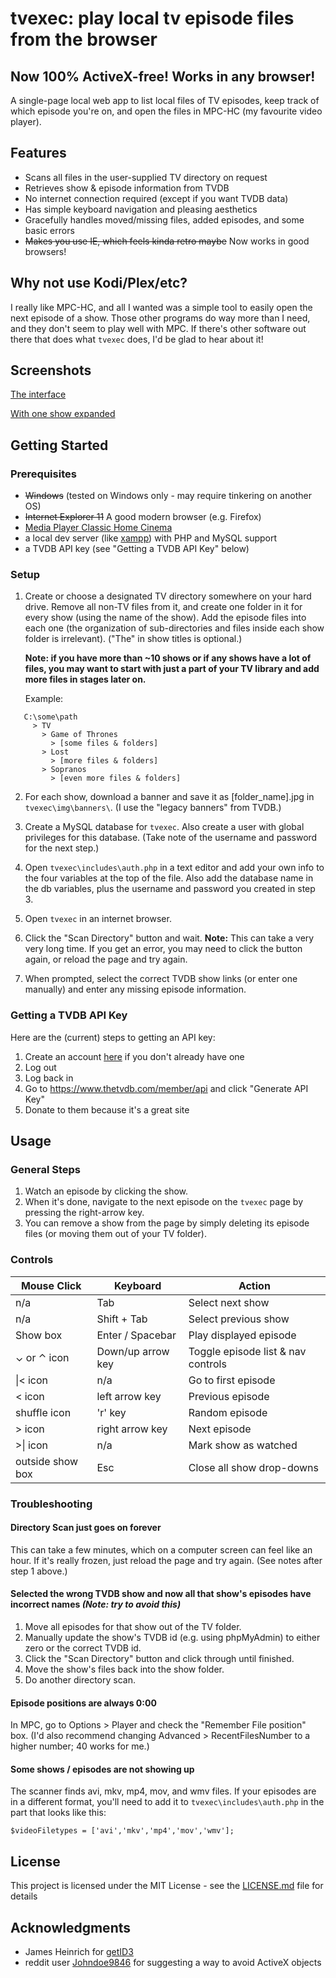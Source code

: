 # tvexec: play local tv episode files from the browser

## Now 100% ActiveX-free! Works in any browser!

A single-page local web app to list local files of TV episodes, keep track of which episode you're on, and open the files in MPC-HC (my favourite video player).

## Features

* Scans all files in the user-supplied TV directory on request
* Retrieves show & episode information from TVDB
* No internet connection required (except if you want TVDB data)
* Has simple keyboard navigation and pleasing aesthetics
* Gracefully handles moved/missing files, added episodes, and some basic errors
* ~~Makes you use IE, which feels kinda retro maybe~~ Now works in good browsers!

## Why not use Kodi/Plex/etc?

I really like MPC-HC, and all I wanted was a simple tool to easily open the next episode of a show. Those other programs do way more than I need, and they don't seem to play well with MPC. If there's other software out there that does what `tvexec` does, I'd be glad to hear about it!

## Screenshots

[The interface](screenshot.png)

[With one show expanded](screenshot2.png)

## Getting Started

### Prerequisites

* ~~Windows~~ (tested on Windows only - may require tinkering on another OS)
* ~~Internet Explorer 11~~ A good modern browser (e.g. Firefox)
* [Media Player Classic Home Cinema](https://mpc-hc.org/)
* a local dev server (like [xampp](https://www.apachefriends.org/index.html)) with PHP and MySQL support
* a TVDB API key (see "Getting a TVDB API Key" below)

### Setup

1. Create or choose a designated TV directory somewhere on your hard drive. Remove all non-TV files from it, and create one folder in it for every show (using the name of the show). Add the episode files into each one (the organization of sub-directories and files inside each show folder is irrelevant). ("The" in show titles is optional.)

   **Note: if you have more than ~10 shows or if any shows have a lot of files, you may want to start with just a part of your TV library and add more files in stages later on.**

   Example:
```
   C:\some\path
     > TV
       > Game of Thrones
         > [some files & folders]
       > Lost
         > [more files & folders]
       > Sopranos
         > [even more files & folders]
``` 

2. For each show, download a banner and save it as [folder_name].jpg in `tvexec\img\banners\`. (I use the "legacy banners" from TVDB.)

3. Create a MySQL database for `tvexec`. Also create a user with global privileges for this database. (Take note of the username and password for the next step.)

4. Open `tvexec\includes\auth.php` in a text editor and add your own info to the four variables at the top of the file. Also add the database name in the db variables, plus the username and password you created in step 3.

5. Open `tvexec` in an internet browser.

6. Click the "Scan Directory" button and wait. **Note:** This can take a very very long time. If you get an error, you may need to click the button again, or reload the page and try again.

7. When prompted, select the correct TVDB show links (or enter one manually) and enter any missing episode information.

### Getting a TVDB API Key

Here are the (current) steps to getting an API key:

1. Create an account [here](https://www.thetvdb.com/register) if you don't already have one
2. Log out
3. Log back in
4. Go to https://www.thetvdb.com/member/api and click "Generate API Key"
5. Donate to them because it's a great site

## Usage

### General Steps

1. Watch an episode by clicking the show.
2. When it's done, navigate to the next episode on the `tvexec` page by pressing the right-arrow key.
3. You can remove a show from the page by simply deleting its episode files (or moving them out of your TV folder).

### Controls

| Mouse Click | Keyboard | Action |
| --- | --- | --- |
| n/a | Tab | Select next show |
| n/a | Shift + Tab | Select previous show |
| Show box | Enter / Spacebar | Play displayed episode |
| ⌄ or ⌃ icon | Down/up arrow key | Toggle episode list & nav controls |
| \|< icon | n/a | Go to first episode |
| < icon | left arrow key | Previous episode |
| shuffle icon | 'r' key | Random episode |
| > icon | right arrow key | Next episode |
| >\| icon | n/a | Mark show as watched |
| outside show box | Esc | Close all show drop-downs |

### Troubleshooting

#### Directory Scan just goes on forever

This can take a few minutes, which on a computer screen can feel like an hour. If it's really frozen, just reload the page and try again. (See notes after step 1 above.)

#### Selected the wrong TVDB show and now all that show's episodes have incorrect names *(Note: try to avoid this)*

1. Move all episodes for that show out of the TV folder.
2. Manually update the show's TVDB id (e.g. using phpMyAdmin) to either zero or the correct TVDB id.
3. Click the "Scan Directory" button and click through until finished.
4. Move the show's files back into the show folder.
5. Do another directory scan.

#### Episode positions are always 0:00

In MPC, go to Options > Player and check the "Remember File position" box. (I'd also recommend changing Advanced > RecentFilesNumber to a higher number; 40 works for me.)

#### Some shows / episodes are not showing up

The scanner finds avi, mkv, mp4, mov, and wmv files. If your episodes are in a different format, you'll need to add it to `tvexec\includes\auth.php` in the part that looks like this:
```
$videoFiletypes = ['avi','mkv','mp4','mov','wmv'];
```

## License

This project is licensed under the MIT License - see the [LICENSE.md](LICENSE.md) file for details

## Acknowledgments

* James Heinrich for [getID3](https://github.com/JamesHeinrich/getID3)
* reddit user [Johndoe9846](https://www.reddit.com/user/Johndoe9846) for suggesting a way to avoid ActiveX objects